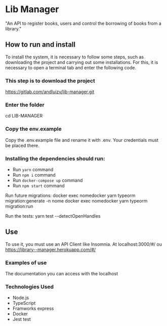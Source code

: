 # Lib Manager

"An API to register books, users and control the borrowing of books from a library."

## How to run and install

To install the system, it is necessary to follow some steps, such as downloading the project and carrying out some installations. For this, it is necessary to open a terminal tab and enter the following code.

### This step is to download the project

https://gitlab.com/andluizv/lib-manager.git

### Enter the folder

cd LIB-MANAGER

### Copy the env.example

Copy the .env.example file and rename it with .env. Your credentials must be placed there.

### Installing the dependencies should run:

- Run `yarn` command
- Run `npm i` command
- Run `docker-compose up` command
- Run `npm start` command

Run future migrations:
docker exec nomedocker yarn typeorm migration:generate -n nome
docker exec nomedocker yarn typeorm migration:run

Run the tests:
yarn test --detectOpenHandles

## Use

To use it, you must use an API Client like Insomnia. At localhost:3000/#/ ou https://library--manager.herokuapp.com/#/

### Examples of use

The documentation you can access with the localhost

### Technologies Used

- Node.js
- TypeScript
- Framworks express
- Docker
- Jest test
